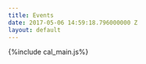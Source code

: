 ```yaml
---
title: Events
date: 2017-05-06 14:59:18.796000000 Z
layout: default
---
```


{%include cal_main.js%}
